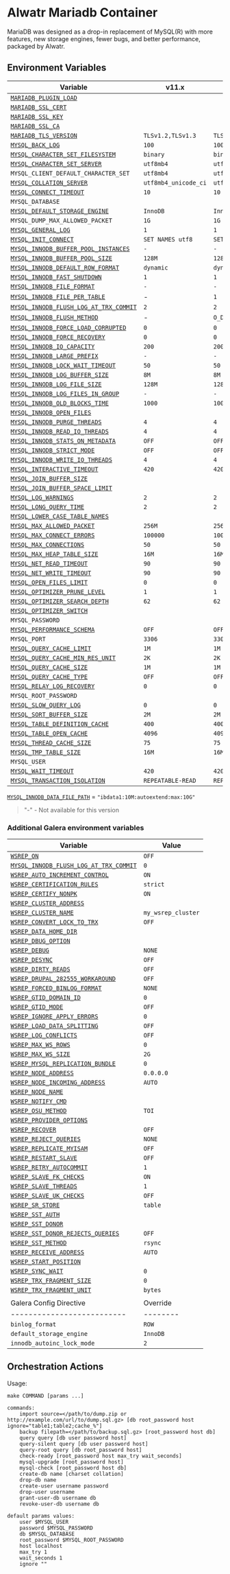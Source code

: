 # Alwatr Mariadb Container

MariaDB was designed as a drop-in replacement of MySQL(R) with more features, new storage engines, fewer bugs, and better performance, packaged by Alwatr.

## Environment Variables

| Variable                                 | v11.x                | v10.x                |
|------------------------------------------|----------------------|----------------------|
| [`MARIADB_PLUGIN_LOAD`]                  |                      |                      |
| [`MARIADB_SSL_CERT`]                     |                      |                      |
| [`MARIADB_SSL_KEY`]                      |                      |                      |
| [`MARIADB_SSL_CA`]                       |                      |                      |
| [`MARIADB_TLS_VERSION`]                  | `TLSv1.2,TLSv1.3`    | `TLSv1.2,TLSv1.3`    |
| [`MYSQL_BACK_LOG`]                       | `100`                | `100`                |
| [`MYSQL_CHARACTER_SET_FILESYSTEM`]       | `binary`             | `binary`             |
| [`MYSQL_CHARACTER_SET_SERVER`]           | `utf8mb4`            | `utf8mb4`            |
| `MYSQL_CLIENT_DEFAULT_CHARACTER_SET`     | `utf8mb4`            | `utf8mb4`            |
| [`MYSQL_COLLATION_SERVER`]               | `utf8mb4_unicode_ci` | `utf8mb4_unicode_ci` |
| [`MYSQL_CONNECT_TIMEOUT`]                | `10`                 | `10`                 |
| `MYSQL_DATABASE`                         |                      |                      |
| [`MYSQL_DEFAULT_STORAGE_ENGINE`]         | `InnoDB`             | `InnoDB`             |
| `MYSQL_DUMP_MAX_ALLOWED_PACKET`          | `1G`                 | `1G`                 |
| [`MYSQL_GENERAL_LOG`]                    | `1`                  | `1`                  |
| [`MYSQL_INIT_CONNECT`]                   | `SET NAMES utf8`     | `SET NAMES utf8`     |
| [`MYSQL_INNODB_BUFFER_POOL_INSTANCES`]   | `-`                  | `-`                  |
| [`MYSQL_INNODB_BUFFER_POOL_SIZE`]        | `128M`               | `128M`               |
| [`MYSQL_INNODB_DEFAULT_ROW_FORMAT`]      | `dynamic`            | `dynamic`            |
| [`MYSQL_INNODB_FAST_SHUTDOWN`]           | `1`                  | `1`                  |
| [`MYSQL_INNODB_FILE_FORMAT`]             | `-`                  | `-`                  |
| [`MYSQL_INNODB_FILE_PER_TABLE`]          | -                    | `1`                  |
| [`MYSQL_INNODB_FLUSH_LOG_AT_TRX_COMMIT`] | `2`                  | `2`                  |
| [`MYSQL_INNODB_FLUSH_METHOD`]            | -                    | `O_DIRECT`           |
| [`MYSQL_INNODB_FORCE_LOAD_CORRUPTED`]    | `0`                  | `0`                  |
| [`MYSQL_INNODB_FORCE_RECOVERY`]          | `0`                  | `0`                  |
| [`MYSQL_INNODB_IO_CAPACITY`]             | `200`                | `200`                |
| [`MYSQL_INNODB_LARGE_PREFIX`]            | `-`                  | `-`                  |
| [`MYSQL_INNODB_LOCK_WAIT_TIMEOUT`]       | `50`                 | `50`                 |
| [`MYSQL_INNODB_LOG_BUFFER_SIZE`]         | `8M`                 | `8M`                 |
| [`MYSQL_INNODB_LOG_FILE_SIZE`]           | `128M`               | `128M`               |
| [`MYSQL_INNODB_LOG_FILES_IN_GROUP`]      | `-`                  | `-`                  |
| [`MYSQL_INNODB_OLD_BLOCKS_TIME`]         | `1000`               | `1000`               |
| [`MYSQL_INNODB_OPEN_FILES`]              |                      |                      |
| [`MYSQL_INNODB_PURGE_THREADS`]           | `4`                  | `4`                  |
| [`MYSQL_INNODB_READ_IO_THREADS`]         | `4`                  | `4`                  |
| [`MYSQL_INNODB_STATS_ON_METADATA`]       | `OFF`                | `OFF`                |
| [`MYSQL_INNODB_STRICT_MODE`]             | `OFF`                | `OFF`                |
| [`MYSQL_INNODB_WRITE_IO_THREADS`]        | `4`                  | `4`                  |
| [`MYSQL_INTERACTIVE_TIMEOUT`]            | `420`                | `420`                |
| [`MYSQL_JOIN_BUFFER_SIZE`]               |                      |                      |
| [`MYSQL_JOIN_BUFFER_SPACE_LIMIT`]        |                      |                      |
| [`MYSQL_LOG_WARNINGS`]                   | `2`                  | `2`                  |
| [`MYSQL_LONG_QUERY_TIME`]                | `2`                  | `2`                  |
| [`MYSQL_LOWER_CASE_TABLE_NAMES`]         |                      |                      |
| [`MYSQL_MAX_ALLOWED_PACKET`]             | `256M`               | `256M`               |
| [`MYSQL_MAX_CONNECT_ERRORS`]             | `100000`             | `100000`             |
| [`MYSQL_MAX_CONNECTIONS`]                | `50`                 | `50`                 |
| [`MYSQL_MAX_HEAP_TABLE_SIZE`]            | `16M`                | `16M`                |
| [`MYSQL_NET_READ_TIMEOUT`]               | `90`                 | `90`                 |
| [`MYSQL_NET_WRITE_TIMEOUT`]              | `90`                 | `90`                 |
| [`MYSQL_OPEN_FILES_LIMIT`]               | `0`                  | `0`                  |
| [`MYSQL_OPTIMIZER_PRUNE_LEVEL`]          | `1`                  | `1`                  |
| [`MYSQL_OPTIMIZER_SEARCH_DEPTH`]         | `62`                 | `62`                 |
| [`MYSQL_OPTIMIZER_SWITCH`]               |                      |                      |
| `MYSQL_PASSWORD`                         |                      |                      |
| [`MYSQL_PERFORMANCE_SCHEMA`]             | `OFF`                | `OFF`                |
| `MYSQL_PORT`                             | `3306`               | `3306`               |
| [`MYSQL_QUERY_CACHE_LIMIT`]              | `1M`                 | `1M`                 |
| [`MYSQL_QUERY_CACHE_MIN_RES_UNIT`]       | `2K`                 | `2K`                 |
| [`MYSQL_QUERY_CACHE_SIZE`]               | `1M`                 | `1M`                 |
| [`MYSQL_QUERY_CACHE_TYPE`]               | `OFF`                | `OFF`                |
| [`MYSQL_RELAY_LOG_RECOVERY`]             | `0`                  | `0`                  |
| `MYSQL_ROOT_PASSWORD`                    |                      |                      |
| [`MYSQL_SLOW_QUERY_LOG`]                 | `0`                  | `0`                  |
| [`MYSQL_SORT_BUFFER_SIZE`]               | `2M`                 | `2M`                 |
| [`MYSQL_TABLE_DEFINITION_CACHE`]         | `400`                | `400`                |
| [`MYSQL_TABLE_OPEN_CACHE`]               | `4096`               | `4096`               |
| [`MYSQL_THREAD_CACHE_SIZE`]              | `75`                 | `75`                 |
| [`MYSQL_TMP_TABLE_SIZE`]                 | `16M`                | `16M`                |
| `MYSQL_USER`                             |                      |                      |
| [`MYSQL_WAIT_TIMEOUT`]                   | `420`                | `420`                |
| [`MYSQL_TRANSACTION_ISOLATION`]          | `REPEATABLE-READ`    | `REPEATABLE-READ`    |

[`MYSQL_INNODB_DATA_FILE_PATH`] = `"ibdata1:10M:autoextend:max:10G"`

> "-" - Not available for this version

### Additional Galera environment variables

| Variable                                 | Value              |
|------------------------------------------|--------------------|
| [`WSREP_ON`]                             | `OFF`              |
| [`MYSQL_INNODB_FLUSH_LOG_AT_TRX_COMMIT`] | `0`                |
| [`WSREP_AUTO_INCREMENT_CONTROL`]         | `ON`               |
| [`WSREP_CERTIFICATION_RULES`]            | `strict`           |
| [`WSREP_CERTIFY_NONPK`]                  | `ON`               |
| [`WSREP_CLUSTER_ADDRESS`]                |                    |
| [`WSREP_CLUSTER_NAME`]                   | `my_wsrep_cluster` |
| [`WSREP_CONVERT_LOCK_TO_TRX`]            | `OFF`              |
| [`WSREP_DATA_HOME_DIR`]                  |                    |
| [`WSREP_DBUG_OPTION`]                    |                    |
| [`WSREP_DEBUG`]                          | `NONE`             |
| [`WSREP_DESYNC`]                         | `OFF`              |
| [`WSREP_DIRTY_READS`]                    | `OFF`              |
| [`WSREP_DRUPAL_282555_WORKAROUND`]       | `OFF`              |
| [`WSREP_FORCED_BINLOG_FORMAT`]           | `NONE`             |
| [`WSREP_GTID_DOMAIN_ID`]                 | `0`                |
| [`WSREP_GTID_MODE`]                      | `OFF`              |
| [`WSREP_IGNORE_APPLY_ERRORS`]            | `0`                |
| [`WSREP_LOAD_DATA_SPLITTING`]            | `OFF`              |
| [`WSREP_LOG_CONFLICTS`]                  | `OFF`              |
| [`WSREP_MAX_WS_ROWS`]                    | `0`                |
| [`WSREP_MAX_WS_SIZE`]                    | `2G`               |
| [`WSREP_MYSQL_REPLICATION_BUNDLE`]       | `0`                |
| [`WSREP_NODE_ADDRESS`]                   | `0.0.0.0`          |
| [`WSREP_NODE_INCOMING_ADDRESS`]          | `AUTO`             |
| [`WSREP_NODE_NAME`]                      |                    |
| [`WSREP_NOTIFY_CMD`]                     |                    |
| [`WSREP_OSU_METHOD`]                     | `TOI`              |
| [`WSREP_PROVIDER_OPTIONS`]               |                    |
| [`WSREP_RECOVER`]                        | `OFF`              |
| [`WSREP_REJECT_QUERIES`]                 | `NONE`             |
| [`WSREP_REPLICATE_MYISAM`]               | `OFF`              |
| [`WSREP_RESTART_SLAVE`]                  | `OFF`              |
| [`WSREP_RETRY_AUTOCOMMIT`]               | `1`                |
| [`WSREP_SLAVE_FK_CHECKS`]                | `ON`               |
| [`WSREP_SLAVE_THREADS`]                  | `1`                |
| [`WSREP_SLAVE_UK_CHECKS`]                | `OFF`              |
| [`WSREP_SR_STORE`]                       | `table`            |
| [`WSREP_SST_AUTH`]                       |                    |
| [`WSREP_SST_DONOR`]                      |                    |
| [`WSREP_SST_DONOR_REJECTS_QUERIES`]      | `OFF`              |
| [`WSREP_SST_METHOD`]                     | `rsync`            |
| [`WSREP_RECEIVE_ADDRESS`]                | `AUTO`             |
| [`WSREP_START_POSITION`]                 |                    |
| [`WSREP_SYNC_WAIT`]                      | `0`                |
| [`WSREP_TRX_FRAGMENT_SIZE`]              | `0`                |
| [`WSREP_TRX_FRAGMENT_UNIT`]              | `bytes`            |
|                                          |                    |
| Galera Config Directive                  | Override           |
| --------------------------               | --------           |
| `binlog_format`                          | `ROW`              |
| `default_storage_engine`                 | `InnoDB`           |
| `innodb_autoinc_lock_mode`               | `2`                |

## Orchestration Actions

Usage:

```
make COMMAND [params ...]

commands:
    import source=</path/to/dump.zip or http://example.com/url/to/dump.sql.gz> [db root_password host ignore="table1;table2;cache_%"]
    backup filepath=</path/to/backup.sql.gz> [root_password host db]
    query query [db user password host]
    query-silent query [db user password host]
    query-root query [db root_password host]
    check-ready [root_password host max_try wait_seconds]
    mysql-upgrade [root_password host]
    mysql-check [root_password host db]
    create-db name [charset collation]
    drop-db name
    create-user username password
    drop-user username
    grant-user-db username db
    revoke-user-db username db

default params values:
    user $MYSQL_USER
    password $MYSQL_PASSWORD
    db $MYSQL_DATABASE
    root_password $MYSQL_ROOT_PASSWORD
    host localhost
    max_try 1
    wait_seconds 1
    ignore ""
```

[`MARIADB_PLUGIN_LOAD`]: https://mariadb.com/kb/en/library/plugin-overview/#installing-a-plugin-with-plugin-load
[`MARIADB_SSL_CERT`]: https://mariadb.com/kb/en/ssltls-system-variables/#ssl_cert
[`MARIADB_SSL_KEY`]: https://mariadb.com/kb/en/ssltls-system-variables/#ssl_key
[`MARIADB_SSL_CA`]: https://mariadb.com/kb/en/ssltls-system-variables/#ssl_ca
[`MARIADB_TLS_VERSION`]: https://mariadb.com/kb/en/ssltls-system-variables/#tls_version
[`MYSQL_BACK_LOG`]: https://mariadb.com/kb/en/library/server-system-variables#back_log
[`MYSQL_CHARACTER_SET_FILESYSTEM`]: https://mariadb.com/kb/en/library/server-system-variables#character_set_filesystem
[`MYSQL_CHARACTER_SET_SERVER`]: https://mariadb.com/kb/en/library/server-system-variables#character_set_server
[`MYSQL_COLLATION_SERVER`]: https://mariadb.com/kb/en/library/server-system-variables#collation_server
[`MYSQL_CONNECT_TIMEOUT`]: https://mariadb.com/kb/en/library/server-system-variables/#connect_timeout
[`MYSQL_DEFAULT_STORAGE_ENGINE`]: https://mariadb.com/kb/en/library/server-system-variables#default_storage_engine
[`MYSQL_GENERAL_LOG`]: https://mariadb.com/kb/en/library/server-system-variables#general_log
[`MYSQL_INIT_CONNECT`]: https://mariadb.com/kb/en/library/server-system-variables#init_connect
[`MYSQL_INNODB_BUFFER_POOL_INSTANCES`]: https://mariadb.com/kb/en/library/xtradbinnodb-server-system-variables#innodb_buffer_pool_instances
[`MYSQL_INNODB_BUFFER_POOL_SIZE`]: https://mariadb.com/kb/en/library/xtradbinnodb-server-system-variables#innodb_buffer_pool_size
[`MYSQL_INNODB_DATA_FILE_PATH`]: https://mariadb.com/kb/en/library/xtradbinnodb-server-system-variables#innodb_data_file_path
[`MYSQL_INNODB_DEFAULT_ROW_FORMAT`]: https://mariadb.com/kb/en/library/xtradbinnodb-server-system-variables/#innodb_default_row_format
[`MYSQL_INNODB_FAST_SHUTDOWN`]: https://mariadb.com/kb/en/library/xtradbinnodb-server-system-variables#innodb_fast_shutdown
[`MYSQL_INNODB_FILE_FORMAT`]: https://mariadb.com/kb/en/library/xtradbinnodb-server-system-variables#innodb_file_format
[`MYSQL_INNODB_FILE_PER_TABLE`]: https://mariadb.com/kb/en/library/xtradbinnodb-server-system-variables#innodb_file_per_table
[`MYSQL_INNODB_FLUSH_LOG_AT_TRX_COMMIT`]: https://mariadb.com/kb/en/library/xtradbinnodb-server-system-variables#innodb_flush_log_at_trx_commit
[`MYSQL_INNODB_FLUSH_METHOD`]: https://mariadb.com/kb/en/library/xtradbinnodb-server-system-variables#innodb_flush_method
[`MYSQL_INNODB_FORCE_LOAD_CORRUPTED`]: https://mariadb.com/kb/en/library/xtradbinnodb-server-system-variables#innodb_force_load_corrupted
[`MYSQL_INNODB_FORCE_RECOVERY`]: https://mariadb.com/kb/en/library/innodb-system-variables/#innodb_force_recovery
[`MYSQL_INNODB_IO_CAPACITY`]: https://mariadb.com/kb/en/library/xtradbinnodb-server-system-variables#innodb_io_capacity
[`MYSQL_INNODB_LARGE_PREFIX`]: https://mariadb.com/kb/en/library/xtradbinnodb-server-system-variables#innodb_large_prefix
[`MYSQL_INNODB_LOCK_WAIT_TIMEOUT`]: https://mariadb.com/kb/en/library/xtradbinnodb-server-system-variables#innodb_lock_wait_timeout
[`MYSQL_INNODB_LOG_BUFFER_SIZE`]: https://mariadb.com/kb/en/library/xtradbinnodb-server-system-variables#innodb_log_buffer_size
[`MYSQL_INNODB_LOG_FILE_SIZE`]: https://mariadb.com/kb/en/library/xtradbinnodb-server-system-variables#innodb_log_file_size
[`MYSQL_INNODB_LOG_FILES_IN_GROUP`]: https://mariadb.com/kb/en/library/xtradbinnodb-server-system-variables#innodb_log_files_in_group
[`MYSQL_INNODB_OLD_BLOCKS_TIME`]: https://mariadb.com/kb/en/library/xtradbinnodb-server-system-variables#innodb_old_blocks_time
[`MYSQL_INNODB_OPEN_FILES`]: https://mariadb.com/kb/en/library/xtradbinnodb-server-system-variables#innodb_open_files
[`MYSQL_INNODB_PURGE_THREADS`]: https://mariadb.com/kb/en/library/innodb-system-variables/#innodb_purge_threads
[`MYSQL_INNODB_READ_IO_THREADS`]: https://mariadb.com/kb/en/library/xtradbinnodb-server-system-variables#innodb_read_io_threads
[`MYSQL_INNODB_STATS_ON_METADATA`]: https://mariadb.com/kb/en/library/xtradbinnodb-server-system-variables#innodb_stats_on_metadata
[`MYSQL_INNODB_STRICT_MODE`]: https://mariadb.com/kb/en/library/xtradbinnodb-server-system-variables#innodb_strict_mode
[`MYSQL_INNODB_WRITE_IO_THREADS`]: https://mariadb.com/kb/en/library/xtradbinnodb-server-system-variables#innodb_write_io_threads
[`MYSQL_INTERACTIVE_TIMEOUT`]: https://mariadb.com/kb/en/library/server-system-variables#interactive_timeout
[`MYSQL_JOIN_BUFFER_SIZE`]: https://mariadb.com/kb/en/library/server-system-variables#join_buffer_size
[`MYSQL_JOIN_BUFFER_SPACE_LIMIT`]: https://mariadb.com/kb/en/library/server-system-variables#join_buffer_space_limit
[`MYSQL_LOG_WARNINGS`]: https://mariadb.com/kb/en/library/server-system-variables/#log_warnings
[`MYSQL_LONG_QUERY_TIME`]: https://mariadb.com/kb/en/library/server-system-variables#long_query_time
[`MYSQL_LOWER_CASE_TABLE_NAMES`]: https://mariadb.com/kb/en/server-system-variables/#lower_case_table_names
[`MYSQL_MAX_ALLOWED_PACKET`]: https://mariadb.com/kb/en/library/server-system-variables#max_allowed_packet
[`MYSQL_MAX_CONNECT_ERRORS`]: https://mariadb.com/kb/en/library/server-system-variables#max_connect_errors
[`MYSQL_MAX_CONNECTIONS`]: https://mariadb.com/kb/en/library/server-system-variables#max_connections
[`MYSQL_MAX_HEAP_TABLE_SIZE`]: https://mariadb.com/kb/en/library/server-system-variables#max_heap_table_size
[`MYSQL_NET_READ_TIMEOUT`]: https://mariadb.com/kb/en/library/server-system-variables#net_read_timeout
[`MYSQL_NET_WRITE_TIMEOUT`]: https://mariadb.com/kb/en/library/server-system-variables#net_write_timeout
[`MYSQL_OPEN_FILES_LIMIT`]: https://mariadb.com/kb/en/library/server-system-variables/#open_files_limit
[`MYSQL_OPTIMIZER_PRUNE_LEVEL`]: https://mariadb.com/kb/en/library/server-system-variables/#optimizer_prune_level
[`MYSQL_OPTIMIZER_SEARCH_DEPTH`]: https://mariadb.com/kb/en/library/server-system-variables/#optimizer_search_depth
[`MYSQL_OPTIMIZER_SWITCH`]: https://mariadb.com/kb/en/library/server-system-variables/#optimizer_switch
[`MYSQL_PERFORMANCE_SCHEMA`]: https://mariadb.com/kb/en/library/performance-schema-system-variables#performance_schema
[`MYSQL_QUERY_CACHE_LIMIT`]: https://mariadb.com/kb/en/library/server-system-variables#query_cache_limit
[`MYSQL_QUERY_CACHE_MIN_RES_UNIT`]: https://mariadb.com/kb/en/library/server-system-variables#query_cache_min_res_unit
[`MYSQL_QUERY_CACHE_SIZE`]: https://mariadb.com/kb/en/library/server-system-variables#query_cache_size
[`MYSQL_QUERY_CACHE_TYPE`]: https://mariadb.com/kb/en/library/server-system-variables#query_cache_type
[`MYSQL_RELAY_LOG_RECOVERY`]: https://mariadb.com/kb/en/library/replication-and-binary-log-server-system-variables#relay_log_recovery
[`MYSQL_SLOW_QUERY_LOG`]: https://mariadb.com/kb/en/library/server-system-variables#slow_query_log
[`MYSQL_SORT_BUFFER_SIZE`]: https://mariadb.com/kb/en/library/server-system-variables#sort_buffer_size
[`MYSQL_TABLE_DEFINITION_CACHE`]: https://mariadb.com/kb/en/library/server-system-variables#table_definition_cache
[`MYSQL_TABLE_OPEN_CACHE`]: https://mariadb.com/kb/en/library/server-system-variables#table_open_cache
[`MYSQL_THREAD_CACHE_SIZE`]: https://mariadb.com/kb/en/library/server-system-variables#thread_cache_size
[`MYSQL_TMP_TABLE_SIZE`]: https://mariadb.com/kb/en/library/server-system-variables#tmp_table_size
[`MYSQL_WAIT_TIMEOUT`]: https://mariadb.com/kb/en/library/server-system-variables#wait_timeout
[`MYSQL_TRANSACTION_ISOLATION`]: https://mariadb.com/kb/en/library/server-system-variables#tx_isolation
[`WSREP_ON`]: https://mariadb.com/kb/en/galera-cluster-system-variables/#wsrep_on
[`WSREP_AUTO_INCREMENT_CONTROL`]: https://mariadb.com/kb/en/galera-cluster-system-variables/#wsrep_auto_increment_control
[`WSREP_CERTIFICATION_RULES`]: https://mariadb.com/kb/en/galera-cluster-system-variables/#wsrep_certification_rules
[`WSREP_CERTIFY_NONPK`]: https://mariadb.com/kb/en/galera-cluster-system-variables/#wsrep_certify_nonpk
[`WSREP_CLUSTER_ADDRESS`]: https://mariadb.com/kb/en/galera-cluster-system-variables/#wsrep_cluster_address
[`WSREP_CLUSTER_NAME`]: https://mariadb.com/kb/en/galera-cluster-system-variables/#wsrep_cluster_name
[`WSREP_CONVERT_LOCK_TO_TRX`]: https://mariadb.com/kb/en/galera-cluster-system-variables/#wsrep_convert_lock_to_trx
[`WSREP_DATA_HOME_DIR`]: https://mariadb.com/kb/en/galera-cluster-system-variables/#wsrep_data_home_dir
[`WSREP_DBUG_OPTION`]: https://mariadb.com/kb/en/galera-cluster-system-variables/#wsrep_dbug_option
[`WSREP_DEBUG`]: https://mariadb.com/kb/en/galera-cluster-system-variables/#wsrep_debug
[`WSREP_DESYNC`]: https://mariadb.com/kb/en/galera-cluster-system-variables/#wsrep_desync
[`WSREP_DIRTY_READS`]: https://mariadb.com/kb/en/galera-cluster-system-variables/#wsrep_dirty_reads
[`WSREP_DRUPAL_282555_WORKAROUND`]: https://mariadb.com/kb/en/galera-cluster-system-variables/#wsrep_drupal_282555_workaround
[`WSREP_FORCED_BINLOG_FORMAT`]: https://mariadb.com/kb/en/galera-cluster-system-variables/#wsrep_forced_binlog_format
[`WSREP_GTID_DOMAIN_ID`]: https://mariadb.com/kb/en/galera-cluster-system-variables/#wsrep_gtid_domain_id
[`WSREP_GTID_MODE`]: https://mariadb.com/kb/en/galera-cluster-system-variables/#wsrep_gtid_mode
[`WSREP_IGNORE_APPLY_ERRORS`]: https://mariadb.com/kb/en/galera-cluster-system-variables/#wsrep_ignore_apply_errors
[`WSREP_LOAD_DATA_SPLITTING`]: https://mariadb.com/kb/en/galera-cluster-system-variables/#wsrep_load_data_splitting
[`WSREP_LOG_CONFLICTS`]: https://mariadb.com/kb/en/galera-cluster-system-variables/#wsrep_log_conflicts
[`WSREP_MAX_WS_ROWS`]: https://mariadb.com/kb/en/galera-cluster-system-variables/#wsrep_max_ws_rows
[`WSREP_MAX_WS_SIZE`]: https://mariadb.com/kb/en/galera-cluster-system-variables/#wsrep_max_ws_size
[`WSREP_MYSQL_REPLICATION_BUNDLE`]: https://mariadb.com/kb/en/galera-cluster-system-variables/#wsrep_mysql_replication_bundle
[`WSREP_NODE_ADDRESS`]: https://mariadb.com/kb/en/galera-cluster-system-variables/#wsrep_node_address
[`WSREP_NODE_INCOMING_ADDRESS`]: https://mariadb.com/kb/en/galera-cluster-system-variables/#wsrep_node_incoming_address
[`WSREP_NODE_NAME`]: https://mariadb.com/kb/en/galera-cluster-system-variables/#wsrep_node_name
[`WSREP_NOTIFY_CMD`]: https://mariadb.com/kb/en/galera-cluster-system-variables/#wsrep_notify_cmd
[`WSREP_OSU_METHOD`]: https://mariadb.com/kb/en/galera-cluster-system-variables/#wsrep_osu_method
[`WSREP_PROVIDER_OPTIONS`]: https://mariadb.com/kb/en/galera-cluster-system-variables/#wsrep_provider_options
[`WSREP_RECOVER`]: https://mariadb.com/kb/en/galera-cluster-system-variables/#wsrep_recover
[`WSREP_REJECT_QUERIES`]: https://mariadb.com/kb/en/galera-cluster-system-variables/#wsrep_reject_queries
[`WSREP_REPLICATE_MYISAM`]: https://mariadb.com/kb/en/galera-cluster-system-variables/#wsrep_replicate_myisam
[`WSREP_RESTART_SLAVE`]: https://mariadb.com/kb/en/galera-cluster-system-variables/#wsrep_restart_slave
[`WSREP_RETRY_AUTOCOMMIT`]: https://mariadb.com/kb/en/galera-cluster-system-variables/#wsrep_retry_autocommit
[`WSREP_SLAVE_FK_CHECKS`]: https://mariadb.com/kb/en/galera-cluster-system-variables/#wsrep_slave_fk_checks
[`WSREP_SLAVE_THREADS`]: https://mariadb.com/kb/en/galera-cluster-system-variables/#wsrep_slave_threads
[`WSREP_SLAVE_UK_CHECKS`]: https://mariadb.com/kb/en/galera-cluster-system-variables/#wsrep_slave_uk_checks
[`WSREP_SR_STORE`]: https://mariadb.com/kb/en/galera-cluster-system-variables/#wsrep_sr_store
[`WSREP_SST_AUTH`]: https://mariadb.com/kb/en/galera-cluster-system-variables/#wsrep_sst_auth
[`WSREP_SST_DONOR`]: https://mariadb.com/kb/en/galera-cluster-system-variables/#wsrep_sst_donor
[`WSREP_SST_DONOR_REJECTS_QUERIES`]: https://mariadb.com/kb/en/galera-cluster-system-variables/#wsrep_sst_donor_rejects_queries
[`WSREP_SST_METHOD`]: https://mariadb.com/kb/en/galera-cluster-system-variables/#wsrep_sst_method
[`WSREP_RECEIVE_ADDRESS`]: https://mariadb.com/kb/en/galera-cluster-system-variables/#wsrep_sst_receive_address
[`WSREP_START_POSITION`]: https://mariadb.com/kb/en/galera-cluster-system-variables/#wsrep_start_position
[`WSREP_SYNC_WAIT`]: https://mariadb.com/kb/en/galera-cluster-system-variables/#wsrep_sync_wait
[`WSREP_TRX_FRAGMENT_SIZE`]: https://mariadb.com/kb/en/galera-cluster-system-variables/#wsrep_trx_fragment_size
[`WSREP_TRX_FRAGMENT_UNIT`]:  https://mariadb.com/kb/en/galera-cluster-system-variables/#wsrep_trx_fragment_unit
